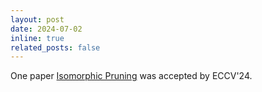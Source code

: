 ```yaml
---
layout: post
date: 2024-07-02
inline: true
related_posts: false
---
```


One paper [Isomorphic Pruning](https://github.com/VainF/Isomorphic-Pruning) was accepted by ECCV'24.

